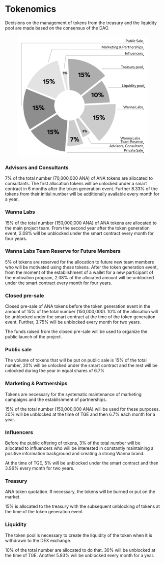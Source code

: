 # Tokenomics

Decisions on the management of tokens from the treasury and the liquidity pool are made based on the consensus of the DAO.

<figure><img src="../.gitbook/assets/image (6).png" alt=""><figcaption></figcaption></figure>

### **Advisors and Consultants**

7% of the total number (70,000,000 ANA) of ANA tokens are allocated to consultants. The first allocation tokens will be unlocked under a smart contract in 6 months after the token generation event. Further 8.33% of the tokens from their initial number will be additionally available every month for a year.

### **Wanna Labs**

15% of the total number (150,000,000 ANA) of ANA tokens are allocated to the main project team. From the second year after the token generation event, 2.08% will be unblocked under the smart contract every month for four years.

### Wanna Labs Team Reserve for Future Members

5% of tokens are reserved for the allocation to future new team members who will be motivated using these tokens. After the token generation event, from the moment of the establishment of a wallet for a new participant of the motivation program, 2.08% of the allocated amount will be unblocked under the smart contract every month for four years.

### **Closed pre-sale**

Closed pre-sale of ANA tokens before the token generation event in the amount of 15% of the total number (150,000,000). 10% of the allocation will be unblocked under the smart contract at the time of the token generation event. Further, 3.75% will be unblocked every month for two years.

The funds raised from the closed pre-sale will be used to organize the public launch of the project.

### **Public sale**

The volume of tokens that will be put on public sale is 15% of the total number, 20% will be unlocked under the smart contract and the rest will be unlocked during the year in equal shares of 6.7%

### **Marketing & Partnerships**

Tokens are necessary for the systematic maintenance of marketing campaigns and the establishment of partnerships.

15% of the total number (150,000,000 ANA) will be used for these purposes. 20% will be unblocked at the time of TGE and then 6.7% each month for a year.

### **Influencers**

Before the public offering of tokens, 3% of the total number will be allocated to influencers who will be interested in constantly maintaining a positive information background and creating a strong Wanna brand.

At the time of TGE, 5% will be unblocked under the smart contract and then 3.96% every month for two years.

### **Treasury**

ANA token quotation. If necessary, the tokens will be burned or put on the market.

15% is allocated to the treasury with the subsequent unblocking of tokens at the time of the token generation event.

### **Liquidity**

The token pool is necessary to create the liquidity of the token when it is withdrawn to the DEX exchange.

10% of the total number are allocated to do that. 30% will be unblocked at the time of TGE. Another 5.83% will be unblocked every month for a year.



